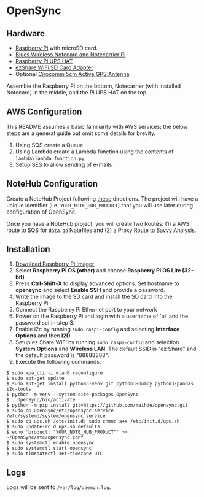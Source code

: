 OpenSync
========

Hardware
--------

* [Raspberry Pi](https://www.raspberrypi.org/) with microSD card.
* [Blues Wireless Notecard and Notecarrier Pi](https://shop.blues.io/collections/development-kits/products/raspberry-pi-starter-kit)
* [Raspberry Pi UPS HAT](https://www.pishop.us/product/raspberry-pi-ups-hat/)
* [ezShare WiFi SD Card Adapter](https://us.amazon.com/Share-Wifi-Memory-Adapter-available/dp/B00H4A6TGI)
* Optional [Cirocomm 5cm Active GPS Antenna](https://www.amazon.com/gp/product/B078Y2WNY6)

Assemble the Raspberry Pi on the bottom, Notecarrier (with installed Notecard) in the middle,
and the Pi UPS HAT on the top.


AWS Configuration
------------

This README assumes a basic familiarity with AWS services; the below steps are a general guide but omit some details for brevity.

1. Using SQS create a Queue
2. Using Lambda create a Lambda function using the contents of `lambda\lambda_function.py`
3. Setup SES to allow sending of e-mails

NoteHub Configuration
------------

Create a NoteHub Project following [these](https://dev.blues.io/notehub/notehub-walkthrough/#create-a-new-project) directions.  The project will
have a unique identifier (i.e. `YOUR_NOTE_HUB_PRODUCT`) that you will use later during configuration of OpenSync.

Once you have a NoteHub project, you will create two Routes: (1) a AWS route to SQS for `data.qo` Notefiles and (2) a Proxy Route to Savvy Analysis.

Installation
------------

1. [Download Raspberry Pi Imager](https://www.raspberrypi.com/software/)
2. Select **Raspberry Pi OS (other)** and choose **Raspberry Pi OS Lite (32-bit)**
3. Press **Ctrl-Shift-X** to display advanced options.  Set hostname to **opensync** and select **Enable SSH** and provide a password.
4. Write the image to the SD card and install the SD card into the Raspberry Pi
5. Connect the Raspberry Pi Ethernet port to your network
6. Power on the Raspberry Pi and login with a username of 'pi' and the password set in step 3.
7. Enable i2c by running `sudo raspi-config` and selecting **Interface Options** and then **I2D**
8. Setup ez Share WiFi by running `sudo raspi-config` and selection **System Options** and **Wireless LAN**.  The default SSID is "ez Share" and the default password is "88888888".
9. Execute the following commands:

```
$ sudo wpa_cli -i wlan0 reconfigure
$ sudo apt-get update
$ sudo apt-get install python3-venv git python3-numpy python3-pandas i2c-tools
$ python -m venv --system-site-packages OpenSync
$ . OpenSync/bin/activate
$ python -m pip install git+https://github.com/maihde/opensync.git
$ sudo cp OpenSync/etc/opensync.service /etc/systemd/system/opensync.service
$ sudo cp ups.sh /etc/init.d; sudo chmod a+x /etc/init.d/ups.sh
$ sudo update-rc.d ups.sh defaults
$ echo 'product: "YOUR_NOTE_HUB_PRODUCT"' >> ~/OpenSync/etc/opensync.conf
$ sudo systemctl enable opensync
$ sudo systemctl start opensync
$ sudo timedatectl set-timezone UTC
```


Logs
------------
Logs will be sent to `/var/log/daemon.log`.